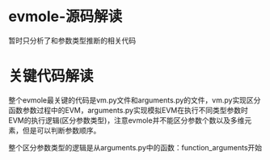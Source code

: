 # evmole-源码解读
暂时只分析了和参数类型推断的相关代码

# 关键代码解读
整个evmole最关键的代码是vm.py文件和arguments.py的文件，vm.py实现区分函数参数过程中的EVM，arguments.py实现模拟EVM在执行不同类型参数时EVM的执行逻辑(区分参数类型)，注意evmole并不能区分参数个数以及多维元素，但是可以判断参数顺序。

整个区分参数类型的逻辑是从arguments.py中的函数：function_arguments开始














